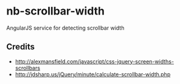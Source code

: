 # nb-scrollbar-width

AngularJS service for detecting scrollbar width

## Credits

* http://alexmansfield.com/javascript/css-jquery-screen-widths-scrollbars
* http://jdsharp.us/jQuery/minute/calculate-scrollbar-width.php

